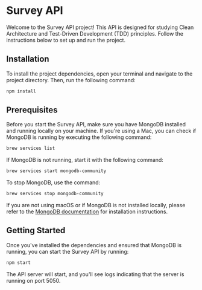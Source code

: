# Survey API

Welcome to the Survey API project! This API is designed for studying Clean Architecture and Test-Driven Development (TDD) principles. Follow the instructions below to set up and run the project.

## Installation

To install the project dependencies, open your terminal and navigate to the project directory. Then, run the following command:

```bash
npm install
```

## Prerequisites
Before you start the Survey API, make sure you have MongoDB installed and running locally on your machine. If you're using a Mac, you can check if MongoDB is running by executing the following command:

```bash
brew services list
```

If MongoDB is not running, start it with the following command:

```bash
brew services start mongodb-community
```

To stop MongoDB, use the command:

```bash
brew services stop mongodb-community
```

If you are not using macOS or if MongoDB is not installed locally, please refer to the [MongoDB documentation](https://www.mongodb.com/docs/manual/tutorial/) for installation instructions.

## Getting Started
Once you've installed the dependencies and ensured that MongoDB is running, you can start the Survey API by running:

```bash
npm start
```

The API server will start, and you'll see logs indicating that the server is running on port 5050.
